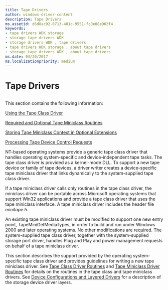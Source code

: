 ```yaml
---
title: Tape Drivers
author: windows-driver-content
description: Tape Drivers
ms.assetid: d6d8ac92-0713-401c-9551-fc8e08e903f4
keywords:
- tape drivers WDK storage
- storage tape drivers WDK
- storage drivers WDK , tape drivers
- tape drivers WDK storage , about tape drivers
- storage tape drivers WDK , about tape drivers
ms.date: 04/20/2017
ms.localizationpriority: medium
---
```


# Tape Drivers


## <span id="ddk_tape_drivers_kg"></span><span id="DDK_TAPE_DRIVERS_KG"></span>


This section contains the following information:

[Using the Tape Class Driver](using-the-tape-class-driver.md)

[Required and Optional Tape Miniclass Routines](required-and-optional-tape-miniclass-routines.md)

[Storing Tape Miniclass Context in Optional Extensions](storing-tape-miniclass-context-in-optional-extensions.md)

[Processing Tape Device Control Requests](processing-tape-device-control-requests.md)

NT-based operating systems provide a generic tape class driver that handles operating system-specific and device-independent tape tasks. The tape class driver is provided as a kernel-mode DLL. To support a new tape device or family of tape devices, a driver writer creates a device-specific tape miniclass driver that links dynamically to the system-supplied tape class driver.

If a tape miniclass driver calls only routines in the tape class driver, the miniclass driver can be portable across Microsoft operating systems that support Win32 applications and provide a tape class driver that uses the tape miniclass interface. A tape miniclass driver includes the header file *minitape.h*.

An existing tape miniclass driver must be modified to support one new entry point, TapeMiniGetMediaTypes, in order to build and run under Windows 2000 and later operating systems. No other modifications are required. The system-supplied tape class driver, together with the system-supplied storage port driver, handles Plug and Play and power management requests on behalf of a tape miniclass driver.

This section describes the support provided by the operating system-specific tape class driver and provides guidelines for writing a new tape miniclass driver. See [Tape Class Driver Routines](https://msdn.microsoft.com/library/windows/hardware/ff567959) and [Tape Miniclass Driver Routines](https://msdn.microsoft.com/library/windows/hardware/ff567970) for details on the routines in the tape class and tape miniclass drivers. See [Device Configurations and Layered Drivers](https://msdn.microsoft.com/library/windows/hardware/ff543100) for a description of the storage device driver layers.

 

 




